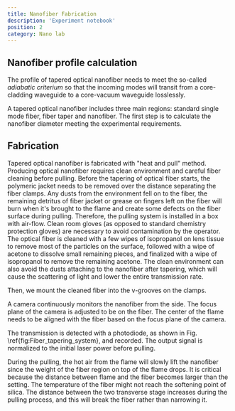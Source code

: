 ```yaml
---
title: Nanofiber Fabrication
description: 'Experiment notebook'
position: 2
category: Nano lab
---
```

## Nanofiber profile calculation
<alert type="info"> The profile of tapered optical nanofiber needs to meet the so-called *adiabatic criterium* so that the incoming modes will transit from a core-cladding waveguide to a core-vacuum waveguide losslessly. </alert>

A tapered optical nanofiber includes three main regions: standard single mode fiber, fiber taper and nanofiber.
The first step is to calculate the nanofiber diameter meeting the experimental requirements.


## Fabrication

 <alert type="info"> Tapered optical nanofiber is fabricated with "heat and pull" method. </alert>
Producing optical nanofiber requires clean environment and careful fiber cleaning before pulling.
Before the tapering of optical fiber starts, the polymeric jacket needs to be removed over the distance separating the fiber clamps.
Any dusts from the environment fell on to the fiber, the remaining detritus of fiber jacket or grease on fingers left on the fiber will burn when it's brought to the flame and create some defects on the fiber surface during pulling.
Therefore, the pulling system is installed in a box with air-flow.
Clean room gloves (as opposed to standard chemistry protection gloves)
are necessary to avoid contamination by the operator.
The optical fiber is cleaned with a few wipes of isopropanol on lens tissue to remove most of the particles on the surface, followed with a wipe of acetone to dissolve small remaining pieces, and finalized with a wipe of isopropanol to remove the remaining acetone. 
The clean environment can also avoid the dusts attaching to the nanofiber after tapering, which will cause the scattering of light and lower the entire transmission rate.

Then, we mount the cleaned fiber into the v-grooves on the clamps.

A camera continuously monitors the nanofiber from the side.
The focus plane of the camera is adjusted to be on the fiber.
The center of the flame needs to be aligned with the fiber based on the focus plane of the camera.

The transmission is detected with a photodiode, as shown in Fig. \ref{fig:Fiber_tapering_system}, and recorded.
The output signal is normalized to the initial laser power before pulling.

<article-image src="NanoLab/image841.png" alt="Setup" size="80" :center="true"></article-image>

<alert type="warning"> During the pulling, the hot air from the flame will slowly lift the nanofiber since the weight of the fiber region on top of the flame drops.
It is critical because the distance between flame and the fiber becomes larger than the setting.
The temperature of the fiber might not reach the softening point of silica.
The distance between the two transverse stage increases during the pulling process, and this will break the fiber rather than narrowing it.</alert>



